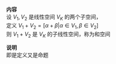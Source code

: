 **内容**  
设 $V_1,V_2$ 是线性空间 $V_K$ 的两个子空间，  
定义 $V_1+V_2=[\alpha+\beta|\alpha\in V_1,\beta\in V_2]$   
则 $V_1+V_2$ 是 $V_K$ 的子线性空间，称为和空间  
  
**说明**  
即是定义又是命题  
